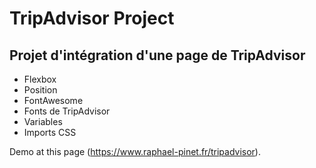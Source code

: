 # TripAdvisor Project

## Projet d'intégration d'une page de TripAdvisor

- Flexbox
- Position
- FontAwesome
- Fonts de TripAdvisor
- Variables
- Imports CSS


Demo at this page (https://www.raphael-pinet.fr/tripadvisor).
